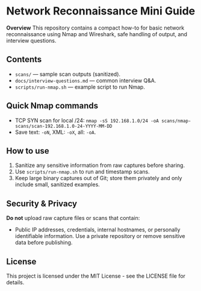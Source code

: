 # Network Reconnaissance Mini Guide


**Overview**
This repository contains a compact how-to for basic network reconnaissance using Nmap and Wireshark, safe handling of output, and interview questions.


## Contents
- `scans/` — sample scan outputs (sanitized).
- `docs/interview-questions.md` — common interview Q&A.
- `scripts/run-nmap.sh` — example script to run Nmap.


## Quick Nmap commands
- TCP SYN scan for local /24:
`nmap -sS 192.168.1.0/24 -oA scans/nmap-scans/scan-192.168.1.0-24-YYYY-MM-DD`
- Save text: `-oN`, XML: `-oX`, all: `-oA`.


## How to use
1. Sanitize any sensitive information from raw captures before sharing.
2. Use `scripts/run-nmap.sh` to run and timestamp scans.
3. Keep large binary captures out of Git; store them privately and only include small, sanitized examples.


## Security & Privacy
**Do not** upload raw capture files or scans that contain:
- Public IP addresses, credentials, internal hostnames, or personally identifiable information.
Use a private repository or remove sensitive data before publishing.


## License
This project is licensed under the MIT License - see the LICENSE file for details.
